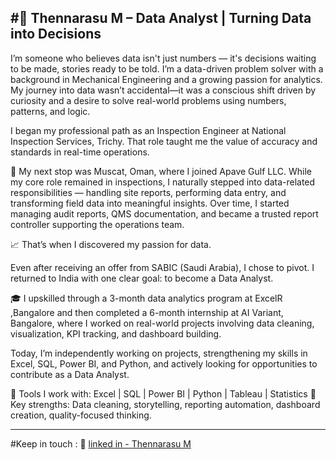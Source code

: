 #🌟 Thennarasu M – Data Analyst | Turning Data into Decisions
---
I’m someone who believes data isn't just numbers — it's decisions waiting to be made, stories ready to be told.
I’m a data-driven problem solver with a background in Mechanical Engineering and a growing passion for analytics. My journey into data wasn’t accidental—it was a conscious shift driven by curiosity and a desire to solve real-world problems using numbers, patterns, and logic.

I began my professional path as an Inspection Engineer at National Inspection Services, Trichy. That role taught me the value of accuracy and standards in real-time operations.

📍 My next stop was Muscat, Oman, where I joined Apave Gulf LLC. While my core role remained in inspections, I naturally stepped into data-related responsibilities — handling site reports, performing data entry, and transforming field data into meaningful insights. Over time, I started managing audit reports, QMS documentation, and became a trusted report controller supporting the operations team.

📈 That’s when I discovered my passion for data.

Even after receiving an offer from SABIC (Saudi Arabia), I chose to pivot. I returned to India with one clear goal: to become a Data Analyst.

🎓 I upskilled through a 3-month data analytics program at ExcelR ,Bangalore and then completed a 6-month internship at AI Variant, Bangalore, where I worked on real-world projects involving data cleaning, visualization, KPI tracking, and dashboard building.

Today, I’m independently working on projects, strengthening my skills in Excel, SQL, Power BI, and Python, and actively looking for opportunities to contribute as a Data Analyst.

📌 Tools I work with: Excel | SQL | Power BI | Python | Tableau | Statistics
📌 Key strengths: Data cleaning, storytelling, reporting automation, dashboard creation, quality-focused thinking.

---

#Keep in touch :
🔗 [linked in - Thennarasu M](https://www.linkedin.com/in/thennarasu-m-da/)
